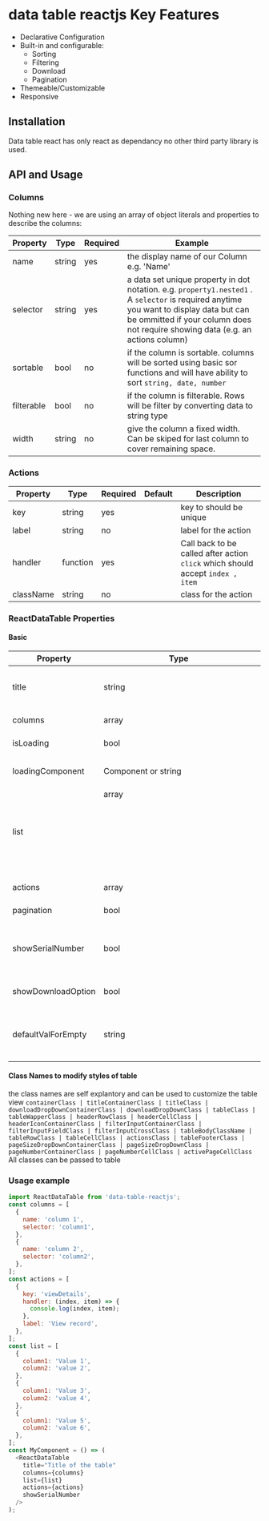# data table reactjs Key Features

- Declarative Configuration
- Built-in and configurable:
  - Sorting
  - Filtering
  - Download
  - Pagination
- Themeable/Customizable
- Responsive

## Installation

Data table react has only react as dependancy no other third party library is used.

## API and Usage

### Columns

Nothing new here - we are using an array of object literals and properties to describe the columns:

| Property   | Type   | Required | Example                                                                                                                                                                                                                    |
| ---------- | ------ | -------- | -------------------------------------------------------------------------------------------------------------------------------------------------------------------------------------------------------------------------- |
| name       | string | yes      | the display name of our Column e.g. 'Name'                                                                                                                                                                                 |
| selector   | string | yes      | a data set unique property in dot notation. e.g. `property1.nested1` . A `selector` is required anytime you want to display data but can be ommitted if your column does not require showing data (e.g. an actions column) |
| sortable   | bool   | no       | if the column is sortable. columns will be sorted using basic sor functions and will have ability to sort `string, date, number`                                                                                           |
| filterable | bool   | no       | if the column is filterable. Rows will be filter by converting data to string type                                                                                                                                         |
| width      | string | no       | give the column a fixed width. Can be skiped for last column to cover remaining space.                                                                                                                                     |

### Actions

| Property  | Type     | Required | Default | Description                                                                    |
| --------- | -------- | -------- | ------- | ------------------------------------------------------------------------------ |
| key       | string   | yes      |         | key to should be unique                                                        |
| label     | string   | no       |         | label for the action                                                           |
| handler   | function | yes      |         | Call back to be called after action `click` which should accept `index , item` |
| className | string   | no       |         | class for the action                                                           |

### ReactDataTable Properties

#### Basic

| Property           | Type                | Required | Default | Description                                                          |
| ------------------ | ------------------- | -------- | ------- | -------------------------------------------------------------------- |
| title              | string              | no       |         | The Title displayed in the Table Header                              |
| columns            | array<Columns>      | yes      | []      | The column configuration                                             |
| isLoading          | bool                | no       |         | Show a loader                                                        |
| loadingComponent   | Component or string | no       |         | custom component to display                                          |
| list               | array<Object>       | yes      | []      | List of records containing properties with name of `column selector` |
| actions            | array<Actions>      | no       | []      | The action configuration                                             |
| pagination         | bool                | no       | false   | to enable pagination                                                 |
| showSerialNumber   | bool                | no       | false   | to show the serial number as first column of table                   |
| showDownloadOption | bool                | no       | false   | to show download file option                                         |
| defaultValForEmpty | string              | no       | '-'     | Val to display when there is no value for any column                 |

#### Class Names to modify styles of table

the class names are self explantory and can be used to customize the table view
`containerClass | titleContainerClass | titleClass | downloadDropDownContainerClass | downloadDropDownClass | tableClass | tableWapperClass | headerRowClass | headerCellClass | headerIconContainerClass | filterInputContainerClass | filterInputFieldClass | filterInputCrossClass | tableBodyClassName | tableRowClass | tableCellClass | actionsClass | tableFooterClass | pageSizeDropDownContainerClass | pageSizeDropDownClass | pageNumberContainerClass | pageNumberCellClass | activePageCellClass`
All classes can be passed to table

### Usage example

```js
import ReactDataTable from 'data-table-reactjs';
const columns = [
  {
    name: 'column 1',
    selector: 'column1',
  },
  {
    name: 'column 2',
    selector: 'column2',
  },
];
const actions = [
  {
    key: 'viewDetails',
    handler: (index, item) => {
      console.log(index, item);
    },
    label: 'View record',
  },
];
const list = [
  {
    column1: 'Value 1',
    column2: 'value 2',
  },
  {
    column1: 'Value 3',
    column2: 'value 4',
  },
  {
    column1: 'Value 5',
    column2: 'value 6',
  },
];
const MyComponent = () => (
  <ReactDataTable
    title="Title of the table"
    columns={columns}
    list={list}
    actions={actions}
    showSerialNumber
  />
);
```
